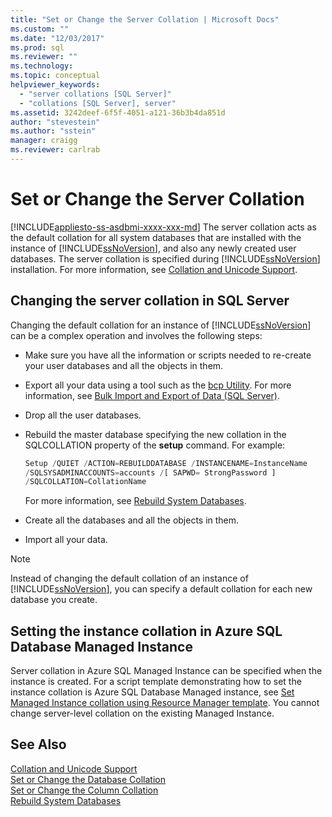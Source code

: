 ```yaml
---
title: "Set or Change the Server Collation | Microsoft Docs"
ms.custom: ""
ms.date: "12/03/2017"
ms.prod: sql
ms.reviewer: ""
ms.technology: 
ms.topic: conceptual
helpviewer_keywords: 
  - "server collations [SQL Server]"
  - "collations [SQL Server], server"
ms.assetid: 3242deef-6f5f-4051-a121-36b3b4da851d
author: "stevestein"
ms.author: "sstein"
manager: craigg
ms.reviewer: carlrab
---
```

# Set or Change the Server Collation

[!INCLUDE[appliesto-ss-asdbmi-xxxx-xxx-md](../../includes/appliesto-ss-asdbmi-xxxx-xxx-md.md)]
  The server collation acts as the default collation for all system databases that are installed with the instance of [!INCLUDE[ssNoVersion](../../includes/ssnoversion-md.md)], and also any newly created user databases. The server collation is specified during [!INCLUDE[ssNoVersion](../../includes/ssnoversion-md.md)] installation. For more information, see [Collation and Unicode Support](../../relational-databases/collations/collation-and-unicode-support.md).  
  
## Changing the server collation in SQL Server

 Changing the default collation for an instance of [!INCLUDE[ssNoVersion](../../includes/ssnoversion-md.md)] can be a complex operation and involves the following steps:  
  
- Make sure you have all the information or scripts needed to re-create your user databases and all the objects in them.  
  
- Export all your data using a tool such as the [bcp Utility](../../tools/bcp-utility.md). For more information, see [Bulk Import and Export of Data &#40;SQL Server&#41;](../../relational-databases/import-export/bulk-import-and-export-of-data-sql-server.md).  
  
- Drop all the user databases.  
  
- Rebuild the master database specifying the new collation in the SQLCOLLATION property of the **setup** command. For example:  
  
    ```sql  
    Setup /QUIET /ACTION=REBUILDDATABASE /INSTANCENAME=InstanceName
    /SQLSYSADMINACCOUNTS=accounts /[ SAPWD= StrongPassword ]
    /SQLCOLLATION=CollationName  
    ```  
  
     For more information, see [Rebuild System Databases](../../relational-databases/databases/rebuild-system-databases.md).  
  
- Create all the databases and all the objects in them.  
  
- Import all your data.  
  
> [!NOTE]  
> Instead of changing the default collation of an instance of [!INCLUDE[ssNoVersion](../../includes/ssnoversion-md.md)], you can specify a default collation for each new database you create.  
  
## Setting the instance collation in Azure SQL Database Managed Instance

Server collation in Azure SQL Managed Instance can be specified when the instance is created. For a script template demonstrating how to set the instance collation is Azure SQL Database Managed instance, see [Set Managed Instance collation using Resource Manager template](https://review.docs.microsoft.com/azure/sql-database/scripts/sql-managed-instance-create-powershell-azure-resource-manager-template). You cannot change server-level collation on the existing Managed Instance.

## See Also

 [Collation and Unicode Support](../../relational-databases/collations/collation-and-unicode-support.md)   
 [Set or Change the Database Collation](../../relational-databases/collations/set-or-change-the-database-collation.md)   
 [Set or Change the Column Collation](../../relational-databases/collations/set-or-change-the-column-collation.md)   
 [Rebuild System Databases](../../relational-databases/databases/rebuild-system-databases.md)  
 
